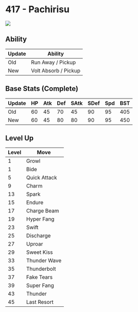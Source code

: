 # 417 - Pachirisu
![][417]

## Ability

Update | Ability
---    | ---
Old    | Run Away / Pickup
New    | Volt Absorb / Pickup

## Base Stats (Complete)

Update | HP | Atk | Def | SAtk | SDef | Spd | BST
---    | ---| --- | --- | ---  | ---  | --- | ---
Old    | 60 |  45 |  70 |  45  |  90  |  95  |  405
New    | 60 |  45 |  80 |  80  |  90  |  95  |  450

## Level Up

Level | Move
---   | ---
  1   | Growl
  1   | Bide
  5   | Quick Attack
  9   | Charm
 13   | Spark
 15   | Endure
 17   | Charge Beam
 19   | Hyper Fang
 23   | Swift
 25   | Discharge
 27   | Uproar
 29   | Sweet Kiss
 33   | Thunder Wave
 35   | Thunderbolt
 37   | Fake Tears
 39   | Super Fang
 43   | Thunder
 45   | Last Resort



[417]: ../img/pokemon/417.png

